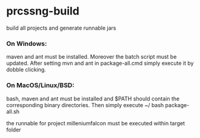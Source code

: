 # prcssng-build
build all projects and generate runnable jars

### On Windows: 
maven and ant must be installed. Moreover the batch script must be updated. After setting mvn and ant in package-all.cmd simply execute it by dobble clicking.

### On MacOS/Linux/BSD:
bash, maven and ant must be installed and $PATH should contain the corresponding binary directories. Then simply execute
~/ bash package-all.sh

the runnable for project milleniumfalcon must be executed within target folder
